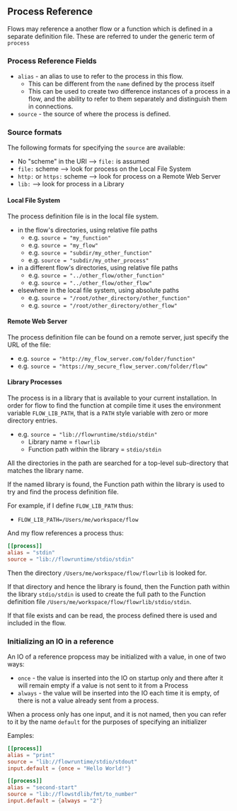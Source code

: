## Process Reference
Flows may reference a another flow or a function which is defined in a separate 
definition file. These are referred to under the generic term of `process`
 
### Process Reference Fields
* `alias` - an alias to use to refer to the process in this flow.
    * This can be different from the `name` defined by the process itself
    * This can be used to create two difference instances of a process in a flow, 
    and the ability to refer to them separately and distinguish them in connections.
* `source` - the source of where the process is defined. 

### Source formats
The following formats for specifying the `source` are available:
* No "scheme" in the URI --> `file:` is assumed
* `file:` scheme --> look for process on the Local File System
* `http:` or `https:` scheme --> look for process on a Remote Web Server
* `lib:` --> look for process in a Library

#### Local File System
The process definition file is in the local file system.
* in the flow's directories, using relative file paths 
    * e.g. `source = "my_function"`
    * e.g. `source = "my_flow"`
    * e.g. `source = "subdir/my_other_function"`
    * e.g. `source = "subdir/my_other_process"`
* in a different flow's directories, using relative file paths
    * e.g. `source = "../other_flow/other_function"`
    * e.g. `source = "../other_flow/other_flow"`
* elsewhere in the local file system, using absolute paths
    * e.g. `source = "/root/other_directory/other_function"`
    * e.g. `source = "/root/other_directory/other_flow"`

#### Remote Web Server
The process definition file can be found on a remote server, just specify the 
URL of the file:
* e.g. `source = "http://my_flow_server.com/folder/function"`
* e.g. `source = "https://my_secure_flow_server.com/folder/flow"`

#### Library Processes
The process is in a library that is available to your current installation. 
In order for flow to find the function at compile time it uses the 
environment variable `FLOW_LIB_PATH`, that is a `PATH` style variable with zero or
more directory entries. 
* e.g. `source = "lib://flowruntime/stdio/stdin"`
    * Library name = `flowrlib`
    * Function path within the library = `stdio/stdin`
    
All the directories in the path are searched for a top-level sub-directory that 
matches the library name.

If the named library is found, the Function path within the library is used to try and 
find the process definition file.

For example, if I define `FLOW_LIB_PATH` thus:
* `FLOW_LIB_PATH=/Users/me/workspace/flow`

And my flow references a process thus:
```toml
[[process]]
alias = "stdin"
source = "lib://flowruntime/stdio/stdin"
```

Then the directory `/Users/me/workspace/flow/flowrlib` is looked for.

If that directory and hence the library is found, then the Function path within the library
`stdio/stdin` is used to create the full path to the Function definition file 
`/Users/me/workspace/flow/flowrlib/stdio/stdin`.

If that file exists and can be read, the process defined there is used and 
included in the flow.

### Initializing an IO in a reference
An IO of a reference propcess may be initialized with a value, in one of two ways:
* `once` - the value is inserted into the IO on startup only and there after it will remain empty if a value is not 
sent to it from a Process
* `always` - the value will be inserted into the IO each time it is empty, of there is not a value already
sent from a process.

When a process only has one input, and it is not named, then you can refer to it by the name
`default` for the purposes of specifying an initializer

Eamples:
```toml
[[process]]
alias = "print"
source = "lib://flowruntime/stdio/stdout"
input.default = {once = "Hello World!"}
```

```toml
[[process]]
alias = "second-start"
source = "lib://flowstdlib/fmt/to_number"
input.default = {always = "2"}
```